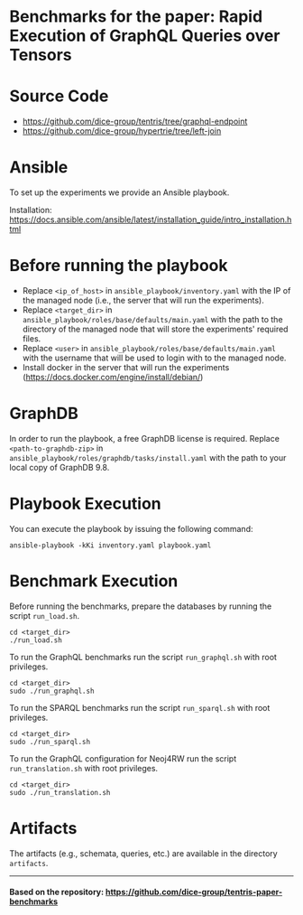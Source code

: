 # Benchmarks for the paper: Rapid Execution of GraphQL Queries over Tensors

# Source Code
 - https://github.com/dice-group/tentris/tree/graphql-endpoint
 - https://github.com/dice-group/hypertrie/tree/left-join

# Ansible
To set up the experiments we provide an Ansible playbook.

Installation: https://docs.ansible.com/ansible/latest/installation_guide/intro_installation.html

# Before running the playbook
 - Replace ```<ip_of_host>``` in ```ansible_playbook/inventory.yaml``` with the IP of the managed node (i.e., the server that will run the experiments).
 - Replace ```<target_dir>``` in ```ansible_playbook/roles/base/defaults/main.yaml``` with the path to the directory of the managed node that will store the experiments' required files.
 - Replace ```<user>``` in ```ansible_playbook/roles/base/defaults/main.yaml``` with the username that will be used to login with to the managed node.
 - Install docker in the server that will run the experiments (https://docs.docker.com/engine/install/debian/)

# GraphDB
In order to run the playbook, a free GraphDB license is required. Replace ```<path-to-graphdb-zip>``` in ```ansible_playbook/roles/graphdb/tasks/install.yaml``` with the path to your local copy of GraphDB 9.8.

# Playbook Execution
You can execute the playbook by issuing the following command:

    ansible-playbook -kKi inventory.yaml playbook.yaml

# Benchmark Execution
Before running the benchmarks, prepare the databases by running the script ```run_load.sh```.

    cd <target_dir>
    ./run_load.sh

To run the GraphQL benchmarks run the script ```run_graphql.sh``` with root privileges.

    cd <target_dir>
    sudo ./run_graphql.sh


To run the SPARQL benchmarks run the script ```run_sparql.sh``` with root privileges.

    cd <target_dir>
    sudo ./run_sparql.sh
    
To run the GraphQL configuration for Neoj4RW run the script ```run_translation.sh``` with root privileges.

    cd <target_dir>
    sudo ./run_translation.sh

# Artifacts
The artifacts (e.g., schemata, queries, etc.) are available in the directory ```artifacts```.

---
#### Based on the repository: https://github.com/dice-group/tentris-paper-benchmarks
